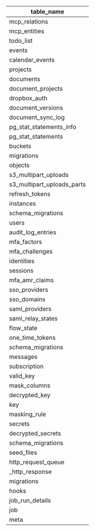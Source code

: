 | table_name                 |
| -------------------------- |
| mcp_relations              |
| mcp_entities               |
| todo_list                  |
| events                     |
| calendar_events            |
| projects                   |
| documents                  |
| document_projects          |
| dropbox_auth               |
| document_versions          |
| document_sync_log          |
| pg_stat_statements_info    |
| pg_stat_statements         |
| buckets                    |
| migrations                 |
| objects                    |
| s3_multipart_uploads       |
| s3_multipart_uploads_parts |
| refresh_tokens             |
| instances                  |
| schema_migrations          |
| users                      |
| audit_log_entries          |
| mfa_factors                |
| mfa_challenges             |
| identities                 |
| sessions                   |
| mfa_amr_claims             |
| sso_providers              |
| sso_domains                |
| saml_providers             |
| saml_relay_states          |
| flow_state                 |
| one_time_tokens            |
| schema_migrations          |
| messages                   |
| subscription               |
| valid_key                  |
| mask_columns               |
| decrypted_key              |
| key                        |
| masking_rule               |
| secrets                    |
| decrypted_secrets          |
| schema_migrations          |
| seed_files                 |
| http_request_queue         |
| _http_response             |
| migrations                 |
| hooks                      |
| job_run_details            |
| job                        |
| meta                       |
